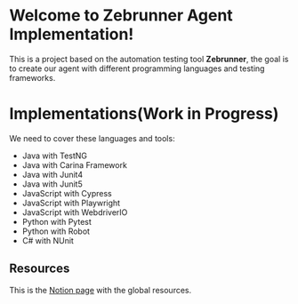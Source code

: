 # Welcome to Zebrunner Agent Implementation!

This is a project based on the automation testing tool **Zebrunner**, the goal is to create our agent with different  programming languages and testing frameworks.

# Implementations(Work in Progress)

We need to cover these languages and tools:


- Java with TestNG
- Java with Carina Framework
- Java with Junit4
- Java with Junit5
- JavaScript with Cypress
- JavaScript with Playwright
- JavaScript with WebdriverIO
- Python with Pytest
- Python with Robot
- C# with NUnit


## Resources
This is the [Notion page](https://ulimoralez.notion.site/Zebrunner-Implementations-Resources-88a0b5e2caba42a581443d7cc72d05b1) with the global resources.
